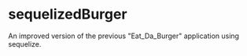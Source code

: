 # sequelizedBurger
An improved version of the previous "Eat_Da_Burger" application using sequelize.
